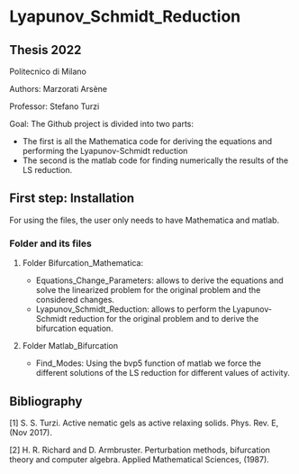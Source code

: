 # Lyapunov_Schmidt_Reduction

## Thesis 2022 

Politecnico di Milano

Authors: Marzorati Arsène

Professor: Stefano Turzi

Goal: The Github project is divided into two parts:
+ The first is all the Mathematica code for deriving the equations and performing the Lyapunov-Schmidt reduction
+ The second is the matlab code for finding numerically the results of the LS reduction.

## First step: Installation 
   For using the files, the user only needs to have Mathematica and matlab.
    
### Folder and its files

1) Folder  Bifurcation_Mathematica:
    * Equations_Change_Parameters: allows to derive the equations and solve the linearized problem for the original problem and the considered changes.
    * Lyapunov_Schmidt_Reduction: allows to perform the Lyapunov-Schmidt reduction for the original problem and to derive the bifurcation equation.
        

2) Folder Matlab_Bifurcation
    * Find_Modes: Using the bvp5 function of matlab we force the different solutions of the LS reduction for different values of activity.

## Bibliography
[1] S. S. Turzi. Active nematic gels as active relaxing solids. Phys. Rev. E, (Nov 2017).

[2] H. R. Richard and D. Armbruster. Perturbation methods, bifurcation theory and computer algebra. Applied Mathematical Sciences, (1987).


